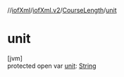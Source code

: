 //[iofXml](../../../index.md)/[iofXml.v2](../index.md)/[CourseLength](index.md)/[unit](unit.md)

# unit

[jvm]\
protected open var [unit](unit.md): [String](https://docs.oracle.com/javase/8/docs/api/java/lang/String.html)

